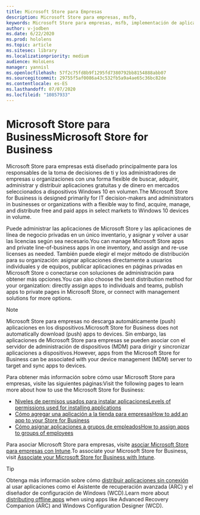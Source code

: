 ```yaml
---
title: Microsoft Store para Empresas
description: Microsoft Store para empresas, msfb,
keywords: Microsoft Store para empresas, msfb, implementación de aplicaciones, tienda
author: v-jodben
ms.date: 6/22/2020
ms.prod: hololens
ms.topic: article
ms.sitesec: library
ms.localizationpriority: medium
audience: HoloLens
manager: yannisl
ms.openlocfilehash: 57f2c75fd8b9f1295fd7380792bb8154888abb07
ms.sourcegitcommit: 29755f5af0086a43c532fb5a9a4ae65c36bc82de
ms.contentlocale: es-ES
ms.lasthandoff: 07/07/2020
ms.locfileid: "10857933"
---
```

# <span data-ttu-id="48a45-104">Microsoft Store para Business</span><span class="sxs-lookup"><span data-stu-id="48a45-104">Microsoft Store for Business</span></span>

<span data-ttu-id="48a45-105">Microsoft Store para empresas está diseñado principalmente para los responsables de la toma de decisiones de ti y los administradores de empresas u organizaciones con una forma flexible de buscar, adquirir, administrar y distribuir aplicaciones gratuitas y de dinero en mercados seleccionados a dispositivos Windows 10 en volumen.</span><span class="sxs-lookup"><span data-stu-id="48a45-105">The Microsoft Store for Business is designed primarily for IT decision-makers and administrators in businesses or organizations with a flexible way to find, acquire, manage, and distribute free and paid apps in select markets to Windows 10 devices in volume.</span></span> 

<span data-ttu-id="48a45-106">Puede administrar las aplicaciones de Microsoft Store y las aplicaciones de línea de negocio privadas en un único inventario, y asignar y volver a usar las licencias según sea necesario.</span><span class="sxs-lookup"><span data-stu-id="48a45-106">You can manage Microsoft Store apps and private line-of-business apps in one inventory, and assign and re-use licenses as needed.</span></span> <span data-ttu-id="48a45-107">También puede elegir el mejor método de distribución para su organización: asignar aplicaciones directamente a usuarios individuales y de equipos, publicar aplicaciones en páginas privadas en Microsoft Store o conectarse con soluciones de administración para obtener más opciones.</span><span class="sxs-lookup"><span data-stu-id="48a45-107">You can also choose the best distribution method for your organization: directly assign apps to individuals and teams, publish apps to private pages in Microsoft Store, or connect with management solutions for more options.</span></span>

> [!Note] 
> <span data-ttu-id="48a45-108">Microsoft Store para empresas no descarga automáticamente (push) aplicaciones en los dispositivos.</span><span class="sxs-lookup"><span data-stu-id="48a45-108">Microsoft Store for Business does not automatically download (push) apps to devices.</span></span> <span data-ttu-id="48a45-109">Sin embargo, las aplicaciones de Microsoft Store para empresas se pueden asociar con el servidor de administración de dispositivos (MDM) para dirigir y sincronizar aplicaciones a dispositivos.</span><span class="sxs-lookup"><span data-stu-id="48a45-109">However, apps from the Microsoft Store for Business can be associated with your device management (MDM) server to target and sync apps to devices.</span></span>

<span data-ttu-id="48a45-110">Para obtener más información sobre cómo usar Microsoft Store para empresas, visite las siguientes páginas:</span><span class="sxs-lookup"><span data-stu-id="48a45-110">Visit the following pages to learn more about how to use the Microsoft Store for Business:</span></span>
* [<span data-ttu-id="48a45-111">Niveles de permisos usados para instalar aplicaciones</span><span class="sxs-lookup"><span data-stu-id="48a45-111">Levels of permissions used for installing applications</span></span>](https://docs.microsoft.com/mem/intune/configuration/device-restrictions-windows-holographic#app-store)
* [<span data-ttu-id="48a45-112">Cómo agregar una aplicación a la tienda para empresas</span><span class="sxs-lookup"><span data-stu-id="48a45-112">How to add an app to your Store for Business</span></span>](https://docs.microsoft.com/mem/intune/apps/store-apps-windows)
* [<span data-ttu-id="48a45-113">Cómo asignar aplicaciones a grupos de empleados</span><span class="sxs-lookup"><span data-stu-id="48a45-113">How to assign apps to groups of employees</span></span>](https://docs.microsoft.com/mem/intune/apps/windows-store-for-business)

<span data-ttu-id="48a45-114">Para asociar Microsoft Store para empresas, visite [asociar Microsoft Store para empresas con Intune](https://docs.microsoft.com/mem/intune/apps/windows-store-for-business#associate-your-microsoft-store-for-business-account-with-intune).</span><span class="sxs-lookup"><span data-stu-id="48a45-114">To associate your Microsoft Store for Business, visit [Associate your Microsoft Store for Business with Intune](https://docs.microsoft.com/mem/intune/apps/windows-store-for-business#associate-your-microsoft-store-for-business-account-with-intune).</span></span>

> [!Tip] 
> <span data-ttu-id="48a45-115">Obtenga más información sobre cómo [distribuir aplicaciones sin conexión](https://docs.microsoft.com/microsoft-store/distribute-offline-apps) al usar aplicaciones como el Asistente de recuperación avanzada (ARC) y el diseñador de configuración de Windows (WCD).</span><span class="sxs-lookup"><span data-stu-id="48a45-115">Learn more about [distributing offline apps](https://docs.microsoft.com/microsoft-store/distribute-offline-apps) when using apps like Advanced Recovery Companion (ARC) and Windows Configuration Designer (WCD).</span></span>

